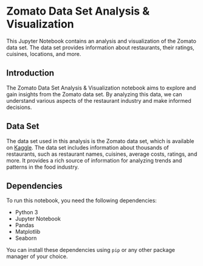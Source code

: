 # Zomato Data Set Analysis & Visualization

This Jupyter Notebook contains an analysis and visualization of the Zomato data set. The data set provides information about restaurants, their ratings, cuisines, locations, and more.

## Introduction

The Zomato Data Set Analysis & Visualization notebook aims to explore and gain insights from the Zomato data set. By analyzing this data, we can understand various aspects of the restaurant industry and make informed decisions.

## Data Set

The data set used in this analysis is the Zomato data set, which is available on [Kaggle](https://www.kaggle.com/shrutimehta/zomato-restaurants-data). The data set includes information about thousands of restaurants, such as restaurant names, cuisines, average costs, ratings, and more. It provides a rich source of information for analyzing trends and patterns in the food industry.

## Dependencies
To run this notebook, you need the following dependencies:

- Python 3
- Jupyter Notebook
- Pandas
- Matplotlib
- Seaborn

You can install these dependencies using `pip` or any other package manager of your choice.

